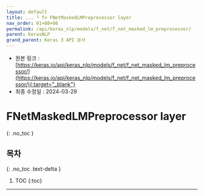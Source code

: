 ```yaml
---
layout: default
title: ... └ f> FNetMaskedLMPreprocessor layer
nav_order: 01+08+06
permalink: /api/keras_nlp/models/f_net/f_net_masked_lm_preprocessor/
parent: KerasNLP
grand_parent: Keras 3 API 문서
---
```


* 원본 링크 : [https://keras.io/api/keras_nlp/models/f_net/f_net_masked_lm_preprocessor/](https://keras.io/api/keras_nlp/models/f_net/f_net_masked_lm_preprocessor/){:target="_blank"}
* 최종 수정일 : 2024-03-29

# FNetMaskedLMPreprocessor layer
{: .no_toc }

## 목차
{: .no_toc .text-delta }

1. TOC
{:toc}

---
